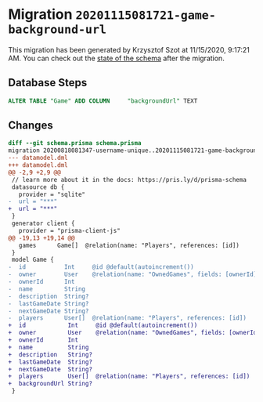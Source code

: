 # Migration `20201115081721-game-background-url`

This migration has been generated by Krzysztof Szot at 11/15/2020, 9:17:21 AM.
You can check out the [state of the schema](./schema.prisma) after the migration.

## Database Steps

```sql
ALTER TABLE "Game" ADD COLUMN     "backgroundUrl" TEXT
```

## Changes

```diff
diff --git schema.prisma schema.prisma
migration 20200818081347-username-unique..20201115081721-game-background-url
--- datamodel.dml
+++ datamodel.dml
@@ -2,9 +2,9 @@
 // learn more about it in the docs: https://pris.ly/d/prisma-schema
 datasource db {
   provider = "sqlite"
-  url = "***"
+  url = "***"
 }
 generator client {
   provider = "prisma-client-js"
@@ -19,13 +19,14 @@
   games      Game[]  @relation(name: "Players", references: [id])
 }
 model Game {
-  id           Int     @id @default(autoincrement())
-  owner        User    @relation(name: "OwnedGames", fields: [ownerId], references: [id])
-  ownerId      Int
-  name         String
-  description  String?
-  lastGameDate String?
-  nextGameDate String?
-  players      User[]  @relation(name: "Players", references: [id])
+  id            Int     @id @default(autoincrement())
+  owner         User    @relation(name: "OwnedGames", fields: [ownerId], references: [id])
+  ownerId       Int
+  name          String
+  description   String?
+  lastGameDate  String?
+  nextGameDate  String?
+  players       User[]  @relation(name: "Players", references: [id])
+  backgroundUrl String?
 }
```


